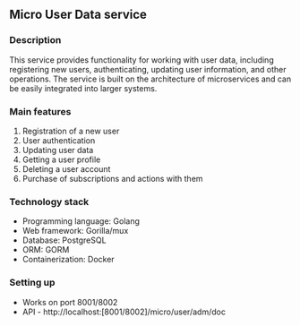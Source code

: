 ## Micro User Data service

### Description

This service provides functionality for working with user data, including registering new users, authenticating, updating user information, and other operations. The service is built on the architecture of microservices and can be easily integrated into larger systems.

### Main features

1. Registration of a new user
2. User authentication
3. Updating user data
4. Getting a user profile
5. Deleting a user account
6. Purchase of subscriptions and actions with them

### Technology stack

- Programming language: Golang
- Web framework: Gorilla/mux
- Database: PostgreSQL
- ORM: GORM
- Containerization: Docker

### Setting up

- Works on port 8001/8002
- API - http://localhost:[8001/8002]/micro/user/adm/doc
